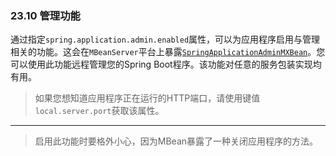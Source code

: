 ### 23.10 管理功能

通过指定`spring.application.admin.enabled`属性，可以为应用程序启用与管理相关的功能。这会在`MBeanServer`平台上暴露[`SpringApplicationAdminMXBean`](https://github.com/spring-projects/spring-boot/blob/v1.5.21.RELEASE/spring-boot/src/main/java/org/springframework/boot/admin/SpringApplicationAdminMXBean.java)。您可以使用此功能远程管理您的Spring Boot程序。该功能对任意的服务包装实现均有用。

>如果您想知道应用程序正在运行的HTTP端口，请使用键值`local.server.port`获取该属性。

---

>启用此功能时要格外小心，因为MBean暴露了一种关闭应用程序的方法。


